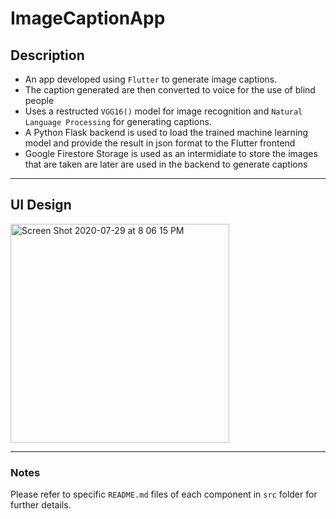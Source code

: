 # ImageCaptionApp

## Description
* An app developed using `Flutter` to generate image captions.
* The caption generated are then converted to voice for the use of blind people
* Uses a restructed `VGG16()` model for image recognition and `Natural Language Processing` for generating captions.
* A Python Flask backend is used to load the trained machine learning model and provide the result in json format to the Flutter frontend
* Google Firestore Storage is used as an intermidiate to store the images that are taken are later are used in the backend to generate captions

---
## UI Design

<img width="350" alt="Screen Shot 2020-07-29 at 8 06 15 PM" src="https://user-images.githubusercontent.com/59619895/88865839-f90ff300-d1d6-11ea-968f-07fbba626388.png">

---

### Notes

Please refer to specific `README.md` files of each component in `src` folder for further details.







